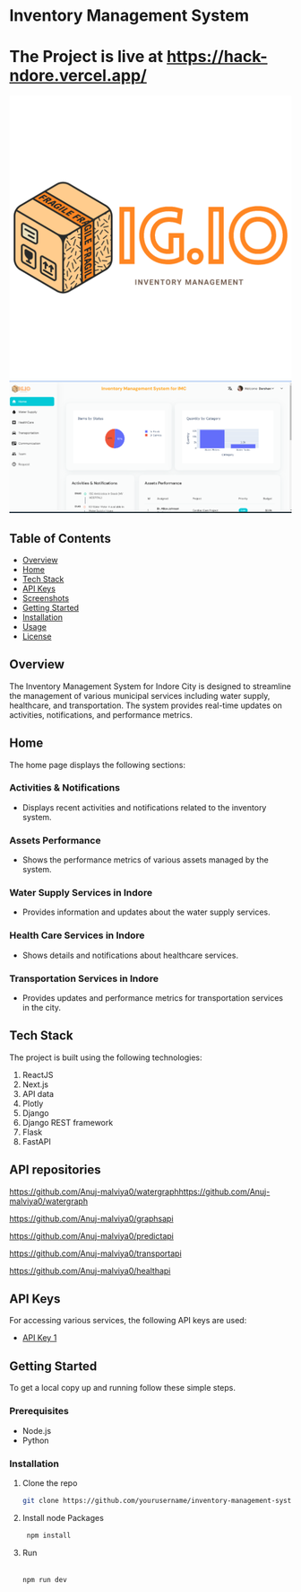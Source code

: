 # Inventory Management System
# The Project is live at https://hack-ndore.vercel.app/
![Logo](public/images/readme/logo.png)
![Home Image](public/images/readme/home.png)


## Table of Contents
- [Overview](#overview)
- [Home](#home)
- [Tech Stack](#tech-stack)
- [API Keys](#api-keys)
- [Screenshots](#screenshots)
- [Getting Started](#getting-started)
- [Installation](#installation)
- [Usage](#usage)
- [License](#license)

## Overview
The Inventory Management System for Indore City is designed to streamline the management of various municipal services including water supply, healthcare, and transportation. The system provides real-time updates on activities, notifications, and performance metrics.

## Home
The home page displays the following sections:

### Activities & Notifications
- Displays recent activities and notifications related to the inventory system.

### Assets Performance
- Shows the performance metrics of various assets managed by the system.

### Water Supply Services in Indore
- Provides information and updates about the water supply services.

### Health Care Services in Indore
- Shows details and notifications about healthcare services.

### Transportation Services in Indore
- Provides updates and performance metrics for transportation services in the city.

## Tech Stack
The project is built using the following technologies:
1. ReactJS
2. Next.js
3. API data
4. Plotly
5. Django
6. Django REST framework
7. Flask
8. FastAPI
## API repositories
https://github.com/Anuj-malviya0/watergraphhttps://github.com/Anuj-malviya0/watergraph

https://github.com/Anuj-malviya0/graphsapi

https://github.com/Anuj-malviya0/predictapi

https://github.com/Anuj-malviya0/transportapi

https://github.com/Anuj-malviya0/healthapi


## API Keys
For accessing various services, the following API keys are used:
- [API Key 1](https://ab87-115-245-99-238.ngrok-free.app)

## Getting Started
To get a local copy up and running follow these simple steps.

### Prerequisites
- Node.js
- Python

### Installation

1. Clone the repo
   ```sh
   git clone https://github.com/yourusername/inventory-management-system.git
2. Install node Packages
    ```sh
     npm install
3. Run
   ```sh
     
   npm run dev   
